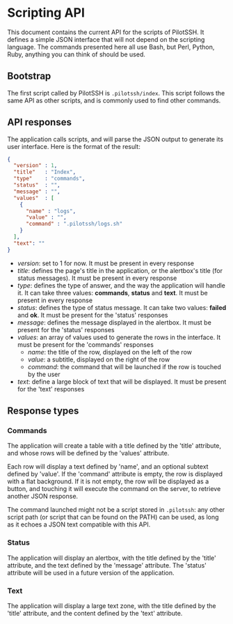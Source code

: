 # Scripting API

This document contains the current API for the scripts of PilotSSH. It defines a simple JSON interface that will not depend on the scripting language. The commands presented here all use Bash, but Perl, Python, Ruby, anything you can think of should be used.

## Bootstrap

The first script called by PilotSSH is `.pilotssh/index`. This script follows the same API as other scripts, and is commonly used to find other commands.

## API responses

The application calls scripts, and will parse the JSON output to generate its user interface. Here is the format of the result:

```json
{
  "version" : 1,
  "title"   : "Index",
  "type"    : "commands",
  "status"  : "",
  "message" : "",
  "values"  : [
    {
      "name" : "logs",
      "value" : "",
      "command" : ".pilotssh/logs.sh"
    }
  ],
  "text": ""
}
```

* *version*: set to 1 for now. It must be present in every response
* *title*: defines the page's title in the application, or the alertbox's title (for status messages). It must be present in every response
* *type*: defines the type of answer, and the way the application will handle it. It can take three values: **commands**, **status** and **text**. It must be present in every response
* *status*: defines the type of status message. It can take two values: **failed** and **ok**. It must be present for the 'status' responses
* *message*: defines the message displayed in the alertbox. It must be present for the 'status' responses
* *values*: an array of values used to generate the rows in the interface. It must be present for the 'commands' responses
  * *name*: the title of the row, displayed on the left of the row
  * *value*: a subtitle, displayed on the right of the row
  * *command*: the command that will be launched if the row is touched by the user
* *text*: define a large block of text that will be displayed. It must be present for the 'text' responses

## Response types

### Commands

The application will create a table with a title defined by the 'title' attribute, and whose rows will be defined by the 'values' attribute.

Each row will display a text defined by 'name', and an optional subtext defined by 'value'. If the 'command' attribute is empty, the row is displayed with a flat background. If it is not empty, the row will be displayed as a button, and touching it will execute the command on the server, to retrieve another JSON response.

The command launched might not be a script stored in `.pilotssh`: any other script path (or script that can be found on the PATH) can be used, as long as it echoes a JSON text compatible with this API.

### Status

The application will display an alertbox, with the title defined by the 'title' attribute, and the text defined by the 'message' attribute. The 'status' attribute will be used in a future version of the application.

### Text

The application will display a large text zone, with the title defined by the 'title' attribute, and the content defined by the 'text' attribute.

